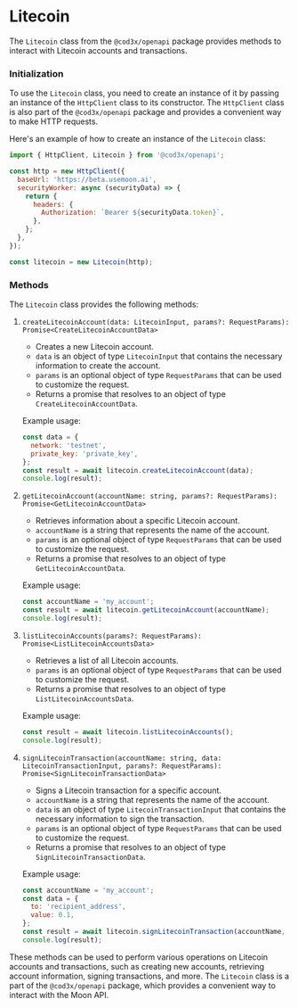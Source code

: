 # Litecoin

The `Litecoin` class from the `@cod3x/openapi` package provides methods to interact with Litecoin accounts and transactions.

### Initialization

To use the `Litecoin` class, you need to create an instance of it by passing an instance of the `HttpClient` class to its constructor. The `HttpClient` class is also part of the `@cod3x/openapi` package and provides a convenient way to make HTTP requests.

Here's an example of how to create an instance of the `Litecoin` class:

```javascript
import { HttpClient, Litecoin } from '@cod3x/openapi';

const http = new HttpClient({
  baseUrl: 'https://beta.usemoon.ai',
  securityWorker: async (securityData) => {
    return {
      headers: {
        Authorization: `Bearer ${securityData.token}`,
      },
    };
  },
});

const litecoin = new Litecoin(http);
```

### Methods

The `Litecoin` class provides the following methods:

1.  `createLitecoinAccount(data: LitecoinInput, params?: RequestParams): Promise<CreateLitecoinAccountData>`

    * Creates a new Litecoin account.
    * `data` is an object of type `LitecoinInput` that contains the necessary information to create the account.
    * `params` is an optional object of type `RequestParams` that can be used to customize the request.
    * Returns a promise that resolves to an object of type `CreateLitecoinAccountData`.

    Example usage:

    ```javascript
    const data = {
      network: 'testnet',
      private_key: 'private_key',
    };
    const result = await litecoin.createLitecoinAccount(data);
    console.log(result);
    ```
2.  `getLitecoinAccount(accountName: string, params?: RequestParams): Promise<GetLitecoinAccountData>`

    * Retrieves information about a specific Litecoin account.
    * `accountName` is a string that represents the name of the account.
    * `params` is an optional object of type `RequestParams` that can be used to customize the request.
    * Returns a promise that resolves to an object of type `GetLitecoinAccountData`.

    Example usage:

    ```javascript
    const accountName = 'my_account';
    const result = await litecoin.getLitecoinAccount(accountName);
    console.log(result);
    ```
3.  `listLitecoinAccounts(params?: RequestParams): Promise<ListLitecoinAccountsData>`

    * Retrieves a list of all Litecoin accounts.
    * `params` is an optional object of type `RequestParams` that can be used to customize the request.
    * Returns a promise that resolves to an object of type `ListLitecoinAccountsData`.

    Example usage:

    ```javascript
    const result = await litecoin.listLitecoinAccounts();
    console.log(result);
    ```
4.  `signLitecoinTransaction(accountName: string, data: LitecoinTransactionInput, params?: RequestParams): Promise<SignLitecoinTransactionData>`

    * Signs a Litecoin transaction for a specific account.
    * `accountName` is a string that represents the name of the account.
    * `data` is an object of type `LitecoinTransactionInput` that contains the necessary information to sign the transaction.
    * `params` is an optional object of type `RequestParams` that can be used to customize the request.
    * Returns a promise that resolves to an object of type `SignLitecoinTransactionData`.

    Example usage:

    ```javascript
    const accountName = 'my_account';
    const data = {
      to: 'recipient_address',
      value: 0.1,
    };
    const result = await litecoin.signLitecoinTransaction(accountName, data);
    console.log(result);
    ```

These methods can be used to perform various operations on Litecoin accounts and transactions, such as creating new accounts, retrieving account information, signing transactions, and more. The `Litecoin` class is a part of the `@cod3x/openapi` package, which provides a convenient way to interact with the Moon API.
